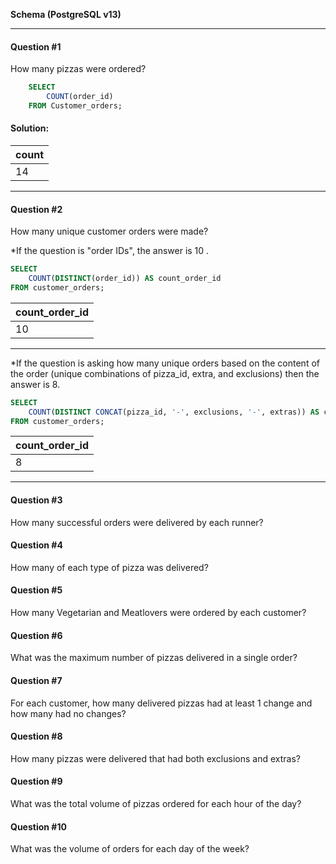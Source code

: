 **Schema (PostgreSQL v13)**

---
#### Question #1
How many pizzas were ordered?

```sql
    SELECT 
        COUNT(order_id)
    FROM Customer_orders;
```

#### Solution:
| count |
| ----- |
| 14    |
---

#### Question #2

How many unique customer orders were made?

*If the question is "order IDs", the answer is 10 .

```sql
SELECT
    COUNT(DISTINCT(order_id)) AS count_order_id
FROM customer_orders;
```
| count_order_id |
| -------------- |
| 10             |
---

*If the question is asking how many unique orders based on the content of the order (unique combinations of pizza_id, extra, and exclusions) then the answer is 8.

```sql
SELECT 
	COUNT(DISTINCT CONCAT(pizza_id, '-', exclusions, '-', extras)) AS count_order_id
FROM customer_orders;
```

| count_order_id |
| -------------- |
| 8              |
---



#### Question #3

How many successful orders were delivered by each runner?

#### Question #4

How many of each type of pizza was delivered?

#### Question #5

How many Vegetarian and Meatlovers were ordered by each customer?

#### Question #6

What was the maximum number of pizzas delivered in a single order?

#### Question #7

For each customer, how many delivered pizzas had at least 1 change and how many had no changes?

#### Question #8

How many pizzas were delivered that had both exclusions and extras?

#### Question #9

What was the total volume of pizzas ordered for each hour of the day?

#### Question #10

What was the volume of orders for each day of the week?
